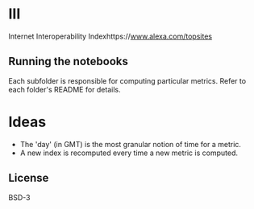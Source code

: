 # III

Internet Interoperability Indexhttps://www.alexa.com/topsites


## Running the notebooks

Each subfolder is responsible for computing particular metrics. Refer to each folder's README for details.

# Ideas

- The 'day' (in GMT) is the most granular notion of time for a metric.
- A new index is recomputed every time a new metric is computed.

## License

BSD-3
